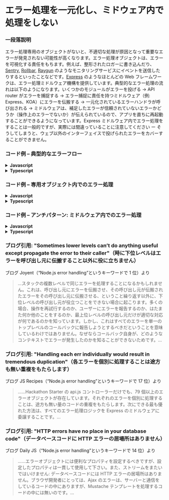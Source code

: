 # エラー処理を一元化し、ミドウェア内で処理をしない

### 一段落説明

エラー処理専用のオブジェクトがないと、不適切な処理が原因となって重要なエラーが発見されない可能性が高くなります。エラー処理オブジェクトは、エラーを可視化する責任をもちます。例えば、整形されたロガーに書き込んだり、[Sentry](https://sentry.io/), [Rollbar](https://rollbar.com/), [Raygun](https://raygun.com/) のようなモニタリングサービスにイベントを送信したりするといったことなどです。[Express](http://expressjs.com/en/guide/error-handling.html#writing-error-handlers) のようなほとんどの Web フレームワークは、エラー処理ミドルウェア機構を提供しています。典型的なエラー処理の流れは以下のようになります。いくつかのモジュールがエラーを投げる -> API router がエラーを捕捉する -> エラー捕捉に責任を持つミドルウェア（例: Express、KOA）にエラーを伝搬する -> 一元化されているエラーハンドラが呼び出される -> ミドルウェアは、補足したエラーが信頼されていないエラーかどうか（操作上のエラーでないか）が伝えられているので、アプリを直ちに再起動することができるようになっています。Express ミドルウェア内でエラー処理をすることは一般的ですが、実際には間違っていることに注意してください ー そうしてしまうと、ウェブ以外のインターフェイスで投げられたエラーをカバーすることができません。

### コード例 – 典型的なエラーフロー

<details>
<summary><strong>Javascript</strong></summary>

```javascript
// DAL（データアクセスレイヤー）, ここではエラー処理を行いません
DB.addDocument(newCustomer, (error, result) => {
  if (error)
    throw new Error('Great error explanation comes here', other useful parameters)
});

// API route コード, 同期エラーと非同期エラーの両方を捕捉し、ミドルウェアへ進みます
try {
  customerService.addNew(req.body).then((result) => {
    res.status(200).json(result);
  }).catch((error) => {
    next(error)
  });
}
catch (error) {
  next(error);
}

// エラー処理ミドルウェア、一元化されたエラーハンドラに処理を委譲します
app.use(async (err, req, res, next) => {
  const isOperationalError = await errorHandler.handleError(err);
  if (!isOperationalError) {
    next(err);
  }
});
```
</details>

<details>
<summary><strong>Typescript</strong></summary>

```typescript
// DAL（データアクセスレイヤー）, ここではエラー処理を行いません
DB.addDocument(newCustomer, (error: Error, result: Result) => {
  if (error)
    throw new Error('Great error explanation comes here', other useful parameters)
});

// API route コード, 同期エラーと非同期エラーの両方を捕捉し、ミドルウェアへ進みます
try {
  customerService.addNew(req.body).then((result: Result) => {
    res.status(200).json(result);
  }).catch((error: Error) => {
    next(error)
  });
}
catch (error) {
  next(error);
}

// エラー処理ミドルウェア、一元化されたエラーハンドラに処理を委譲します
app.use(async (err: Error, req: Request, res: Response, next: NextFunction) => {
  const isOperationalError = await errorHandler.handleError(err);
  if (!isOperationalError) {
    next(err);
  }
});
```
</details>


### コード例 – 専用オブジェクト内でのエラー処理

<details>
<summary><strong>Javascript</strong></summary>

```javascript
module.exports.handler = new errorHandler();

function errorHandler() {
  this.handleError = async (err) => {
    await logger.logError(err);
    await sendMailToAdminIfCritical;
    await saveInOpsQueueIfCritical;
    await determineIfOperationalError;
  };
}
```
</details>

<details>
<summary><strong>Typescript</strong></summary>

```typescript
class ErrorHandler {
  public async handleError(err: Error): Promise<void> {
    await logger.logError(err);
    await sendMailToAdminIfCritical();
    await saveInOpsQueueIfCritical();
    await determineIfOperationalError();
  };
}

export const handler = new ErrorHandler();
```
</details>


### コード例 – アンチパターン: ミドルウェア内でのエラー処理

<details>
<summary><strong>Javascript</strong></summary>

```javascript
// エラーを直接的に処理するミドルウェア、Cron ジョブやテストエラーは誰が処理するのでしょうか？
app.use((err, req, res, next) => {
  logger.logError(err);
  if (err.severity == errors.high) {
    mailer.sendMail(configuration.adminMail, 'Critical error occured', err);
  }
  if (!err.isOperational) {
    next(err);
  }
});
```
</details>


<details>
<summary><strong>Typescript</strong></summary>

```typescript
// エラーを直接的に処理するミドルウェア、Cron ジョブやテストエラーは誰が処理するのでしょうか？
app.use((err: Error, req: Request, res: Response, next: NextFunction) => {
  logger.logError(err);
  if (err.severity == errors.high) {
    mailer.sendMail(configuration.adminMail, 'Critical error occured', err);
  }
  if (!err.isOperational) {
    next(err);
  }
});
```
</details>

### ブログ引用: "Sometimes lower levels can’t do anything useful except propagate the error to their caller"（時に下位レベルはエラーを呼び出し元に伝搬すること以外に役に立ちません）

ブログ Joyent（“Node.js error handling”というキーワードで 1 位）より

> …スタックの複数レベルで同じエラーを処理することになるかもしれません。これは、呼び出し元にエラーを伝搬させ、その呼び出し元が伝搬されたエラーをその呼び出し元に伝搬させる、ということ繰り返す以外に、下位レベルの呼び出し元が役立つことをできない場合に起こります。多くの場合、操作を再試行するのか、ユーザーにエラーを報告するのか、はたまた何か他のことをするのか、最上位レベルの呼び出し元だけが適切な対応が何であるのかを知っています。しかし、これはすべてのエラーを単一のトップレベルのコールバックに報告しようとするべきだということを意味しているわけではありません。なぜならコールバック自身が、どのようなコンテキストでエラーが発生したのかを知ることができないためです。…

### ブログ引用: "Handling each err individually would result in tremendous duplication"（各エラーを個別に処理することは途方も無い重複をもたらします）

ブログ JS Recipes（“Node.js error handling”というキーワードで 17 位）より

> ……Hackathon Starter の api.js コントローラーだけでも、79 個以上のエラーオブジェクトが存在しています。それぞれのエラーを個別に処理することは、途方も無い量のコードの重複をもたらします。次にできる最も優れた方法は、すべてのエラー処理ロジックを Express のミドルウェアに委譲することです。…

### ブログ引用: "HTTP errors have no place in your database code"（データベースコードに HTTP エラーの居場所はありません）

ブログ Daily JS（“Node.js error handling”というキーワードで 14 位）より

> ……エラーオブジェクトには便利なプロパティを設定するべきですが、設定したプロパティは一貫して使用して下さい。また、ストリームをまたいではいけません: データベースコードには HTTP エラーの居場所はありません。ブラウザ開発者にとっては、Ajax のエラーは、サーバーと通信をしているコードの中にありますが、Mustache テンプレートを処理するコードの中には無いのです。…
